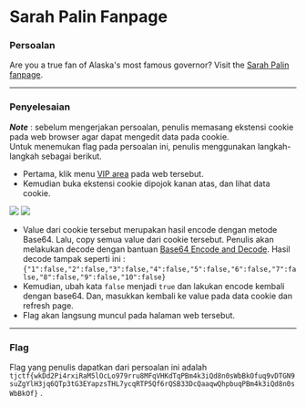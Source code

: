# Sarah Palin Fanpage

### Persoalan

Are you a true fan of Alaska's most famous governor? Visit the [Sarah Palin fanpage](https://sarah_palin_fanpage.tjctf.org/).
____________________________________

### Penyelesaian

***Note*** : sebelum mengerjakan persoalan, penulis memasang ekstensi cookie pada web browser agar dapat mengedit data pada cookie. \
Untuk menemukan flag pada persoalan ini, penulis menggunakan langkah-langkah sebagai berikut.
- Pertama, klik menu [VIP area](https://sarah_palin_fanpage.tjctf.org/exclusive) pada web tersebut. 
- Kemudian buka ekstensi cookie dipojok kanan atas, dan lihat data cookie. 

![](https://github.com/Bhaskaraa/EAS_Keamanan-Web-dan-Aplikasi_05311840000007/blob/master/Web/Sarah%20Palin%20Fanpage/flag-sarah.PNG)
![](https://github.com/Bhaskaraa/EAS_Keamanan-Web-dan-Aplikasi_05311840000007/blob/master/Web/Sarah%20Palin%20Fanpage/flag-sarah2.png)

- Value dari cookie tersebut merupakan hasil encode dengan metode Base64. Lalu, copy semua value dari cookie tersebut. Penulis akan melakukan decode dengan bantuan [Base64 Encode and Decode](https://www.base64decode.org/). 
Hasil decode tampak seperti ini : `{"1":false,"2":false,"3":false,"4":false,"5":false,"6":false,"7":false,"8":false,"9":false,"10":false}`
- Kemudian, ubah kata `false` menjadi `true` dan lakukan encode kembali dengan base64. Dan, masukkan kembali ke value pada data cookie dan refresh page.
- Flag akan langsung muncul pada halaman web tersebut.
____________________________________

### Flag

Flag yang penulis dapatkan dari persoalan ini adalah `tjctf{wkDd2Pi4rxiRaM5lOcLo979rru8MFqVHKdTqPBm4k3iQd8n0sWbBkOfuq9vDTGN9suZgYlH3jq6QTp3tG3EYapzsTHL7ycqRTP5Qf6rQSB33DcQaaqwQhpbuqPBm4k3iQd8n0sWbBkOf}` .
